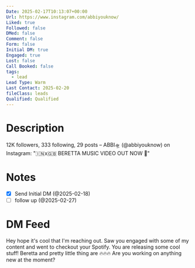 ```yaml
---
Date: 2025-02-17T10:13:07+00:00
Url: https://www.instagram.com/abbiyouknow/
Liked: true
Followed: false
DMed: false
Comment: false
Form: false
Initial DM: true
Engaged: true
Lost: false
Call Booked: false
tags:
  - lead
Lead Type: Warm
Last Contact: 2025-02-20
fileClass: leads
Qualified: Qualified
---
```

# Description
12K followers, 333 following, 29 posts – ABBI🛸 (@abbiyouknow) on Instagram: "🇮🇳x🇬🇧 
BERETTA MUSIC VIDEO OUT NOW 📍"
# Notes
- [x] Send Initial DM (@2025-02-18)
- [ ] follow up (@2025-02-27)
# DM Feed
Hey hope it's cool that I'm reaching out. Saw you engaged with some of my content and went to checkout your Spotify. You are releasing some cool stuff! Beretta and pretty little thing are 🔥🔥🔥 Are you working on anything new at the moment?